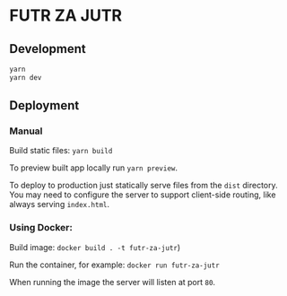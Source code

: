 # FUTR ZA JUTR

## Development

```sh
yarn
yarn dev
```

## Deployment

### Manual

Build static files: `yarn build`

To preview built app locally run `yarn preview`.

To deploy to production just statically serve files from the `dist` directory. You may need to configure the server to support client-side routing, like always serving `index.html`.

### Using Docker:

Build image: `docker build . -t futr-za-jutr`)

Run the container, for example: `docker run futr-za-jutr`

When running the image the server will listen at port `80`.
